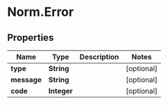 # Norm.Error

## Properties
Name | Type | Description | Notes
------------ | ------------- | ------------- | -------------
**type** | **String** |  | [optional] 
**message** | **String** |  | [optional] 
**code** | **Integer** |  | [optional] 


